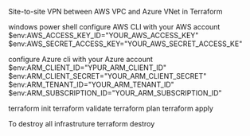 Site-to-site VPN between AWS VPC and Azure VNet in Terraform

windows power shell 
configure AWS CLI with your AWS account
$env:AWS_ACCESS_KEY_ID="YOUR_AWS_ACCESS_KEY"
$env:AWS_SECRET_ACCESS_KEY="YOUR_AWS_SECRET_ACCESS_KE"

configure Azure cli with your Azure account
$env:ARM_CLIENT_ID="YPUR_ARM_CLIENT_ID"
$env:ARM_CLIENT_SECRET="YOUR_ARM_CLIENT_SECRET"
$env:ARM_TENANT_ID="YOUR_ARM_TENANT_ID"
$env:ARM_SUBSCRIPTION_ID="YOUR_ARM_SUBSCRIPTION_ID"


terraform init
terraform validate 
terraform plan
terraform apply

To destroy all infrastruture
terraform destroy
